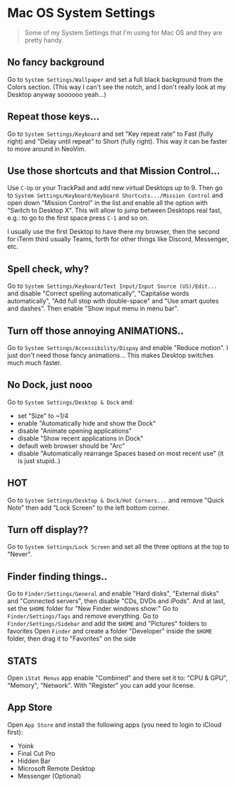 # Mac OS System Settings

> Some of my System Settings that I'm using for Mac OS and they are pretty handy.

## No fancy background

Go to `System Settings/Wallpaper` and set a full black background from the Colors section. (This way I can't see the notch, and I don't really look at my Desktop anyway soooooo yeah...)

## Repeat those keys...

Go to `System Settings/Keyboard` and set "Key repeat rate" to Fast (fully right) and "Delay until repeat" to Short (fully right). This way it can be faster to move around in NeoVim.

## Use those shortcuts and that Mission Control...

Use `C-Up` or your TrackPad and add new virtual Desktops up to 9. Then go to `System Settings/Keyboard/Keyboard Shortcuts.../Mission Control` and open down "Mission Control" in the list and enable all the option with "Switch to Desktop X". This will allow to jump between Desktops real fast, e.g.: to go to the first space press `C-1` and so on.

I usually use the first Desktop to have there my browser, then the second for iTerm third usually Teams, forth for other things like Discord, Messenger, etc.

## Spell check, why?

Go to `System Settings/Keyboard/Text Input/Input Source (US)/Edit...` and disable "Correct spelling automatically", "Capitalise words automatically", "Add full stop with double-space" and "Use smart quotes and dashes". Then enable "Show input menu in menu bar".

## Turn off those annoying ANIMATIONS..

Go to `System Settings/Accessibility/Dispay` and enable "Reduce motion". I just don't need those fancy animations... This makes Desktop switches much much faster.

## No Dock, just nooo

Go to `System Settings/Desktop & Dock` and:
- set "Size" to ~1/4
- enable "Automatically hide and show the Dock"
- disable "Animate opening applications"
- disable "Show recent applications in Dock"
- default web browser should be "Arc"
- disable "Automatically rearrange Spaces based on most recent use" (it is just stupid..)

## HOT

Go to `System Settings/Desktop & Dock/Hot Corners...` and remove "Quick Note" then add "Lock Screen" to the left bottom corner.

## Turn off display??

Go to `System Settings/Lock Screen` and set all the three options at the top to "Never".

## Finder finding things..

Go to `Finder/Settings/General` and enable "Hard disks", "External disks" and "Connected servers", then disable "CDs, DVDs and iPods". And at last, set the `$HOME` folder for "New Finder windows show:"
Go to `Finder/Settings/Tags` and remove everything.
Go to `Finder/Settings/Sidebar` and add the `$HOME` and "Pictures" folders to favorites
Open `Finder` and create a folder "Developer" inside the `$HOME` folder, then drag it to "Favorites" on the side

## STATS

Open `iStat Menus` app enable "Combined" and there set it to: "CPU & GPU", "Memory", "Network". With "Register" you can add your license.

## App Store

Open `App Store` and install the following apps (you need to login to iCloud first):
- Yoink
- Final Cut Pro
- Hidden Bar
- Microsoft Remote Desktop
- Messenger (Optional)
